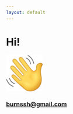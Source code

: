 ```yaml
---
layout: default
---
```


# Hi!

<img src="https://github.com/seeess1/seeess1.github.io/raw/master/assets/images/wave.png" alt="Hi!" width="100"/>

<h3><a href="burnssh@gmail.com">burnssh@gmail.com</a></h3>